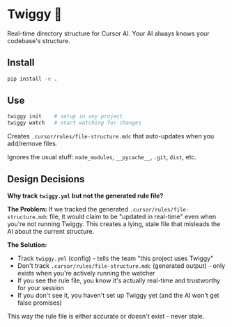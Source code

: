 # Twiggy 🌿

Real-time directory structure for Cursor AI. Your AI always knows your codebase's structure.

## Install

```bash
pip install -e .
```

## Use

```bash
twiggy init    # setup in any project
twiggy watch   # start watching for changes
```

Creates `.cursor/rules/file-structure.mdc` that auto-updates when you add/remove files.

Ignores the usual stuff: `node_modules`, `__pycache__`, `.git`, `dist`, etc.

## Design Decisions

**Why track `twiggy.yml` but not the generated rule file?**

**The Problem:** If we tracked the generated `.cursor/rules/file-structure.mdc` file, it would claim to be "updated in real-time" even when you're not running Twiggy. This creates a lying, stale file that misleads the AI about the current structure.

**The Solution:**

- Track `twiggy.yml` (config) - tells the team "this project uses Twiggy"
- Don't track `.cursor/rules/file-structure.mdc` (generated output) - only exists when you're actively running the watcher
- If you see the rule file, you know it's actually real-time and trustworthy for your session
- If you don't see it, you haven't set up Twiggy yet (and the AI won't get false promises)

This way the rule file is either accurate or doesn't exist - never stale.
